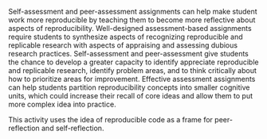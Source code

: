 Self-assessment and peer-assessment assignments can help make student work more reproducible by teaching them to become more reflective about aspects of reproducibility. 
Well-designed assessment-based assignments require students to synthesize aspects of recognizing reproducible and replicable research with aspects of appraising and assessing dubious research practices. 
Self-assessment and peer-assessment give students the chance to develop a greater capacity to identify appreciate reproducible and replicable research, identify problem areas, and to think critically about how to prioritize areas for improvement. 
Effective assessment assignments can help students partition reproducibility concepts into smaller cognitive units, which could increase their recall of core ideas and allow them to put more complex idea into practice. 

This activity uses the idea of reproducible code as a frame for peer-reflection and self-reflection. 


